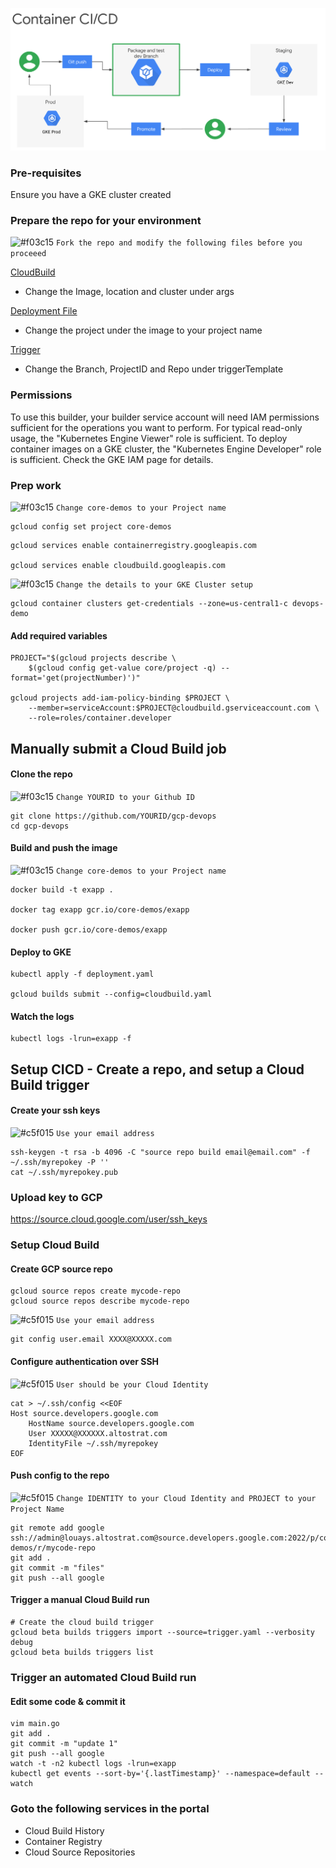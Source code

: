 ![new](new.png)

### Pre-requisites
Ensure you have a GKE cluster created
###


### Prepare the repo for your environment

 ![#f03c15](https://via.placeholder.com/15/f03c15/f03c15.png) `Fork the repo and modify the following files before you proceeed`

[CloudBuild](cloudbuild.yaml)
- Change the Image, location and cluster under args

[Deployment File](deployment.yaml)
- Change the project under the image to your project name

[Trigger](trigger.yaml)
- Change the Branch, ProjectID and Repo under triggerTemplate




### Permissions
To use this builder, your builder service account will need IAM permissions sufficient for the operations you want to perform. For typical read-only usage, the "Kubernetes Engine Viewer" role is sufficient. To deploy container images on a GKE cluster, the "Kubernetes Engine Developer" role is sufficient. Check the GKE IAM page for details.


### Prep work

 ![#f03c15](https://via.placeholder.com/15/f03c15/f03c15.png) `Change core-demos to your Project name`
```
gcloud config set project core-demos
```
```
gcloud services enable containerregistry.googleapis.com

gcloud services enable cloudbuild.googleapis.com

```


 ![#f03c15](https://via.placeholder.com/15/f03c15/f03c15.png) `Change the details to your GKE Cluster setup`

```
gcloud container clusters get-credentials --zone=us-central1-c devops-demo
```
#### Add required variables
```
PROJECT="$(gcloud projects describe \
    $(gcloud config get-value core/project -q) --format='get(projectNumber)')"

gcloud projects add-iam-policy-binding $PROJECT \
    --member=serviceAccount:$PROJECT@cloudbuild.gserviceaccount.com \
    --role=roles/container.developer
```

## Manually submit a Cloud Build job

#### Clone the repo
 ![#f03c15](https://via.placeholder.com/15/f03c15/f03c15.png) `Change YOURID to your Github ID`
```
git clone https://github.com/YOURID/gcp-devops
cd gcp-devops
```

#### Build and push the image
 ![#f03c15](https://via.placeholder.com/15/f03c15/f03c15.png) `Change core-demos to your Project name`
```
docker build -t exapp .

docker tag exapp gcr.io/core-demos/exapp

docker push gcr.io/core-demos/exapp
```
#### Deploy to GKE
```
kubectl apply -f deployment.yaml

gcloud builds submit --config=cloudbuild.yaml
```
#### Watch the logs
```
kubectl logs -lrun=exapp -f
```

## Setup CICD - Create a repo, and setup a Cloud Build trigger

#### Create your ssh keys
![#c5f015](https://via.placeholder.com/15/c5f015/c5f015.png) `Use your email address`
```
ssh-keygen -t rsa -b 4096 -C "source repo build email@email.com" -f ~/.ssh/myrepokey -P ''
cat ~/.ssh/myrepokey.pub
```
### Upload key to GCP

https://source.cloud.google.com/user/ssh_keys

### Setup Cloud Build


#### Create GCP source repo
```
gcloud source repos create mycode-repo
gcloud source repos describe mycode-repo
```
![#c5f015](https://via.placeholder.com/15/c5f015/c5f015.png) `Use your email address`
```
git config user.email XXXX@XXXXX.com
```
#### Configure authentication over SSH

![#c5f015](https://via.placeholder.com/15/c5f015/c5f015.png) `User should be your Cloud Identity`
```
cat > ~/.ssh/config <<EOF
Host source.developers.google.com
    HostName source.developers.google.com
    User XXXXX@XXXXXX.altostrat.com
    IdentityFile ~/.ssh/myrepokey
EOF
```

#### Push config  to the repo
![#c5f015](https://via.placeholder.com/15/c5f015/c5f015.png) `Change IDENTITY to your Cloud Identity and PROJECT to your Project Name`
```
git remote add google ssh://admin@louays.altostrat.com@source.developers.google.com:2022/p/core-demos/r/mycode-repo
git add .
git commit -m "files"
git push --all google
```

#### Trigger a manual Cloud Build run
```
# Create the cloud build trigger
gcloud beta builds triggers import --source=trigger.yaml --verbosity debug
gcloud beta builds triggers list
```

### Trigger an automated Cloud Build run


#### Edit some code & commit it
```
vim main.go
git add .
git commit -m "update 1"
git push --all google
watch -t -n2 kubectl logs -lrun=exapp
kubectl get events --sort-by='{.lastTimestamp}' --namespace=default --watch
```

### Goto the following services in the portal
 * Cloud Build History
 * Container Registry
 * Cloud Source Repositories
